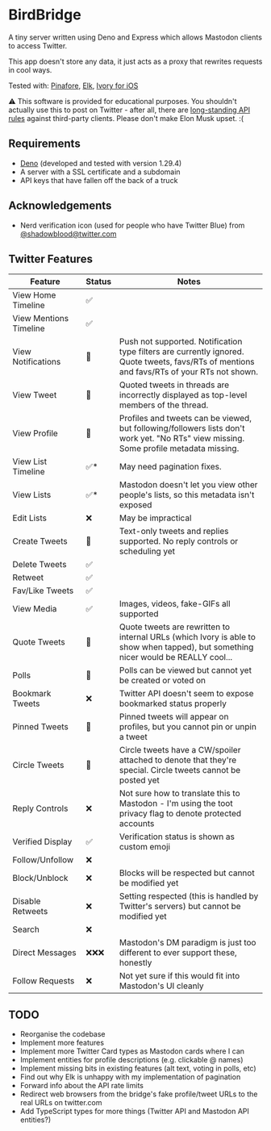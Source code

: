 # BirdBridge

A tiny server written using Deno and Express which allows Mastodon clients to access Twitter.

This app doesn't store any data, it just acts as a proxy that rewrites requests in cool ways.

Tested with: [Pinafore](https://pinafore.social/), [Elk](https://elk.zone/), [Ivory for iOS](https://tapbots.com/ivory/0j)

⚠️ This software is provided for educational purposes. You shouldn't actually use this to post on Twitter - after all, there are [long-standing API rules](https://twitter.com/TwitterDev/status/1615405842735714304) against third-party clients. Please don't make Elon Musk upset. :(

## Requirements

- [Deno](https://deno.land/) (developed and tested with version 1.29.4)
- A server with a SSL certificate and a subdomain
- API keys that have fallen off the back of a truck

## Acknowledgements

- Nerd verification icon (used for people who have Twitter Blue) from [@shadowbIood@twitter.com](https://twitter.com/shadowbIood/status/1590462560515473409)

## Twitter Features

| Feature                | Status | Notes                                                                                                                                       |
|------------------------|--------|---------------------------------------------------------------------------------------------------------------------------------------------|
| View Home Timeline     | ✅      |                                                                                                                                             |
| View Mentions Timeline | ✅      |                                                                                                                                             |
| View Notifications     | 🔶     | Push not supported. Notification type filters are currently ignored. Quote tweets, favs/RTs of mentions and favs/RTs of your RTs not shown. |
| View Tweet             | 🔶     | Quoted tweets in threads are incorrectly displayed as top-level members of the thread.                                                      |
| View Profile           | 🔶     | Profiles and tweets can be viewed, but following/followers lists don't work yet. "No RTs" view missing. Some profile metadata missing.      |
| View List Timeline     | ✅*     | May need pagination fixes.                                                                                                                  |
| View Lists             | ✅*     | Mastodon doesn't let you view other people's lists, so this metadata isn't exposed                                                          |
| Edit Lists             | ❌      | May be impractical                                                                                                                          |
| Create Tweets          | 🔶     | Text-only tweets and replies supported. No reply controls or scheduling yet                                                                 |
| Delete Tweets          | ✅      |                                                                                                                                             |
| Retweet                | ✅      |                                                                                                                                             |
| Fav/Like Tweets        | ✅      |                                                                                                                                             |
| View Media             | ✅      | Images, videos, fake-GIFs all supported                                                                                                     |
| Quote Tweets           | 🔶     | Quote tweets are rewritten to internal URLs (which Ivory is able to show when tapped), but something nicer would be REALLY cool...          |
| Polls                  | 🔶     | Polls can be viewed but cannot yet be created or voted on                                                                                   |
| Bookmark Tweets        | ❌      | Twitter API doesn't seem to expose bookmarked status properly                                                                               |
| Pinned Tweets          | 🔶     | Pinned tweets will appear on profiles, but you cannot pin or unpin a tweet                                                                  |
| Circle Tweets          | 🔶     | Circle tweets have a CW/spoiler attached to denote that they're special. Circle tweets cannot be posted yet                                 |
| Reply Controls         | ❌      | Not sure how to translate this to Mastodon - I'm using the toot privacy flag to denote protected accounts                                   |
| Verified Display       | ✅      | Verification status is shown as custom emoji                                                                                                |
| Follow/Unfollow        | ❌      |                                                                                                                                             |
| Block/Unblock          | ❌      | Blocks will be respected but cannot be modified yet                                                                                         |
| Disable Retweets       | ❌      | Setting respected (this is handled by Twitter's servers) but cannot be modified yet                                                         |
| Search                 | ❌      |                                                                                                                                             |
| Direct Messages        | ❌❌❌    | Mastodon's DM paradigm is just too different to ever support these, honestly                                                                |
| Follow Requests        | ❌      | Not yet sure if this would fit into Mastodon's UI cleanly                                                                                   |

## TODO

- Reorganise the codebase
- Implement more features
- Implement more Twitter Card types as Mastodon cards where I can
- Implement entities for profile descriptions (e.g. clickable @ names)
- Implement missing bits in existing features (alt text, voting in polls, etc)
- Find out why Elk is unhappy with my implementation of pagination
- Forward info about the API rate limits
- Redirect web browsers from the bridge's fake profile/tweet URLs to the real URLs on twitter.com
- Add TypeScript types for more things (Twitter API and Mastodon API entities?)
